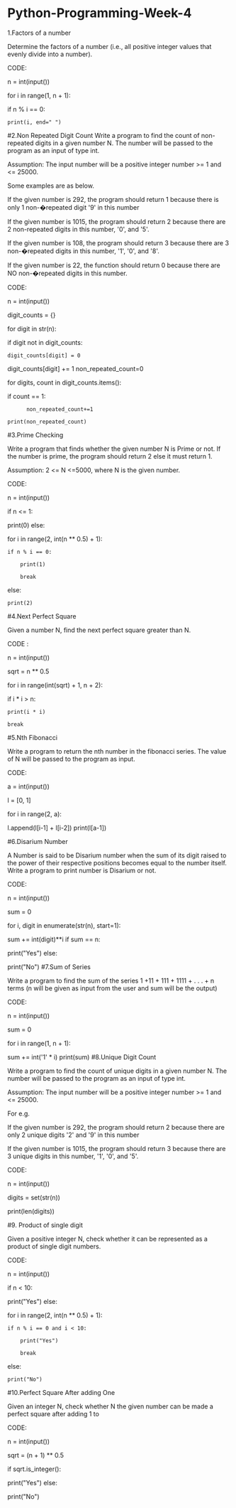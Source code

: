 # Python-Programming-Week-4
1.Factors of a number

Determine the factors of a number (i.e., all positive integer values that evenly divide into a number).

CODE:

n = int(input())

for i in range(1, n + 1):

if n % i == 0:

    print(i, end=" ")
  #2.Non Repeated Digit Count
Write a program to find the count of non-repeated digits in a given number N. The number will be passed to the program as an input of type int.

Assumption: The input number will be a positive integer number >= 1 and <= 25000.

Some examples are as below.

If the given number is 292, the program should return 1 because there is only 1 non-�repeated digit '9' in this number

If the given number is 1015, the program should return 2 because there are 2 non-repeated digits in this number, '0', and '5'.

If the given number is 108, the program should return 3 because there are 3 non-�repeated digits in this number, '1', '0', and '8'.

If the given number is 22, the function should return 0 because there are NO non-�repeated digits in this number.

CODE:

n = int(input())

digit_counts = {}

for digit in str(n):

if digit not in digit_counts:

    digit_counts[digit] = 0

digit_counts[digit] += 1
non_repeated_count=0

for digits, count in digit_counts.items():

if  count == 1:

          non_repeated_count+=1

    print(non_repeated_count)
#3.Prime Checking

Write a program that finds whether the given number N is Prime or not. If the number is prime, the program should return 2 else it must return 1.

Assumption: 2 <= N <=5000, where N is the given number.

CODE:

n = int(input())

if n <= 1:

print(0)
else:

for i in range(2, int(n ** 0.5) + 1):

    if n % i == 0:

        print(1)

        break

else:

    print(2)
#4.Next Perfect Square

Given a number N, find the next perfect square greater than N.

CODE :

n = int(input())

sqrt = n ** 0.5

for i in range(int(sqrt) + 1, n + 2):

if i * i > n:

    print(i * i)

    break
#5.Nth Fibonacci

Write a program to return the nth number in the fibonacci series. The value of N will be passed to the program as input.

CODE:

a = int(input())

l = [0, 1]

for i in range(2, a):

l.append(l[i-1] + l[i-2])
print(l[a-1])

#6.Disarium Number

A Number is said to be Disarium number when the sum of its digit raised to the power of their respective positions becomes equal to the number itself. Write a program to print number is Disarium or not.

CODE:

n = int(input())

sum = 0

for i, digit in enumerate(str(n), start=1):

sum += int(digit)**i
if sum == n:

print("Yes")
else:

print("No")
#7.Sum of Series

Write a program to find the sum of the series 1 +11 + 111 + 1111 + . . . + n terms (n will be given as input from the user and sum will be the output)

CODE:

n = int(input())

sum = 0

for i in range(1, n + 1):

sum += int('1' * i)
print(sum) #8.Unique Digit Count

Write a program to find the count of unique digits in a given number N. The number will be passed to the program as an input of type int.

Assumption: The input number will be a positive integer number >= 1 and <= 25000.

For e.g.

If the given number is 292, the program should return 2 because there are only 2 unique digits '2' and '9' in this number

If the given number is 1015, the program should return 3 because there are 3 unique digits in this number, '1', '0', and '5'.

CODE:

n = int(input())

digits = set(str(n))

print(len(digits))

#9. Product of single digit

Given a positive integer N, check whether it can be represented as a product of single digit numbers.

CODE:

n = int(input())

if n < 10:

print("Yes")
else:

for i in range(2, int(n ** 0.5) + 1):

    if n % i == 0 and i < 10:

        print("Yes")

        break

else:

    print("No")
#10.Perfect Square After adding One

Given an integer N, check whether N the given number can be made a perfect square after adding 1 to

CODE:

n = int(input())

sqrt = (n + 1) ** 0.5

if sqrt.is_integer():

print("Yes")
else:

print("No")
